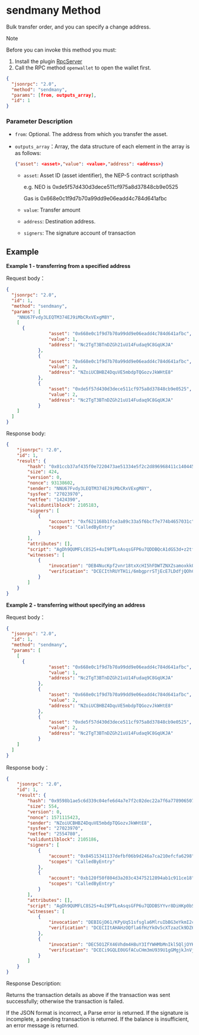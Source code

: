 ﻿# sendmany Method

Bulk transfer order, and you can specify a change address.

> [!Note]
>
> Before you can invoke this method you must:
>
> 1. Install the plugin [RpcServer](https://github.com/neo-project/neo-plugins/releases) 
> 2. Call the RPC method `openwallet` to open the wallet first.

```json
{
  "jsonrpc": "2.0",
  "method": "sendmany",
  "params": [from, outputs_array],
  "id": 1
}
```

### Parameter Description

* `from`: Optional. The address from which you transfer the asset.

* `outputs_array`：Array, the data structure of each element in the array is as follows:

  ```json
  {"asset": <asset>,"value": <value>,"address": <address>}
  ```

  * `asset`: Asset ID (asset identifier),  the NEP-5 contract scripthash
  
    e.g. NEO is 0xde5f57d430d3dece511cf975a8d37848cb9e0525
  
    Gas is 0x668e0c1f9d7b70a99dd9e06eadd4c784d641afbc
  
  * `value`: Transfer amount
  
  * `address`: Destination address.
  
  * `signers`: The signature account of transaction

## Example

**Example 1 - transferring from a specified address**

Request body：

```json
{
  "jsonrpc": "2.0",
  "id": 1,
  "method": "sendmany",
  "params": [
    "NNU67Fvdy3LEQTM374EJ9iMbCRxVExgM8Y",
    [
      {
                "asset": "0x668e0c1f9d7b70a99dd9e06eadd4c784d641afbc",
                "value": 1,
                "address": "Nc2TgT3BTnDZGh21uU14Fudaq9C8GqUKJA"
            },
            {
                "asset": "0x668e0c1f9d7b70a99dd9e06eadd4c784d641afbc",
                "value": 2,
                "address": "NZoiUCBHBZ4DquVE5mbdpTQGozvJkWHtE8"
            },
            {
                "asset": "0xde5f57d430d3dece511cf975a8d37848cb9e0525",
                "value": 2,
                "address": "Nc2TgT3BTnDZGh21uU14Fudaq9C8GqUKJA"
            }
    ]    
  ]
}
```

Response body:

```json
{
    "jsonrpc": "2.0",
    "id": 1,
    "result": {
        "hash": "0x01ccb37af435f0e7220473ae51334e5f2c2d896968411c14044537e22b8e045e",
        "size": 424,
        "version": 0,
        "nonce": 93138602,
        "sender": "NNU67Fvdy3LEQTM374EJ9iMbCRxVExgM8Y",
        "sysfee": "27023970",
        "netfee": "1424390",
        "validuntilblock": 2105183,
        "signers": [
            {
                "account": "0xf621168b1fce3a89c33a5f6bcf7e774b4657031c",
                "scopes": "CalledByEntry"
            }
        ],
        "attributes": [],
        "script": "AgDh9QUMFLC8S2S+4uI9PTLeAsqsGFP6u7QDDBQcA1dGS3d+z2tfOsOJOs4fixYh9hPADAh0cmFuc2ZlcgwUvK9B1oTH1K1u4NmdqXB7nR8MjmZBYn1bUjgCAMLrCwwUmGL6/A4hyqdG0rkGv+99E0FTUYQMFBwDV0ZLd37Pa186w4k6zh+LFiH2E8AMCHRyYW5zZmVyDBS8r0HWhMfUrW7g2Z2pcHudHwyOZkFifVtSOBIMFLC8S2S+4uI9PTLeAsqsGFP6u7QDDBQcA1dGS3d+z2tfOsOJOs4fixYh9hPADAh0cmFuc2ZlcgwUJQWey0h406h1+RxRzt7TMNRXX95BYn1bUjg=",
        "witnesses": [
            {
                "invocation": "DEB4NucKpf2vnr18txXcHI5hFDWTZNXZsamoxkkOfHPlKNfYgZloDb6v4wsdjkrMoohEXBqW2cc6fVxsgOQEYxOV",
                "verification": "DCECIthRUYTH1i/6mbgprrSTjEcE7LDdfjQOhC6d8SGCY0MLQZVEDXg="
            }
        ]
    }
}
```

**Example 2 - transferring without specifying an address**

Request body：

```json
{
  "jsonrpc": "2.0",
  "id": 1,
  "method": "sendmany",
  "params": [
    [
      {
                "asset": "0x668e0c1f9d7b70a99dd9e06eadd4c784d641afbc",
                "value": 1,
                "address": "Nc2TgT3BTnDZGh21uU14Fudaq9C8GqUKJA"
            },
            {
                "asset": "0x668e0c1f9d7b70a99dd9e06eadd4c784d641afbc",
                "value": 2,
                "address": "NZoiUCBHBZ4DquVE5mbdpTQGozvJkWHtE8"
            },
            {
                "asset": "0xde5f57d430d3dece511cf975a8d37848cb9e0525",
                "value": 2,
                "address": "Nc2TgT3BTnDZGh21uU14Fudaq9C8GqUKJA"
            }
    ]    
  ]
}
```

Response body：

```json
{
    "jsonrpc": "2.0",
    "id": 1,
    "result": {
        "hash": "0x9598b1ae5c6d339c04efe6d4a7e7f2c02dec22a7f6a77890650760becbf86ed3",
        "size": 554,
        "version": 0,
        "nonce": 1571115423,
        "sender": "NZoiUCBHBZ4DquVE5mbdpTQGozvJkWHtE8",
        "sysfee": "27023970",
        "netfee": "2554780",
        "validuntilblock": 2105186,
        "signers": [
            {
                "account": "0x84515341137defbf06b9d246a7ca210efcfa6298",
                "scopes": "CalledByEntry"
            },
            {
                "account": "0xb120f50f804d3a203c43475212894ab1c911ce18",
                "scopes": "CalledByEntry"
            }
        ],
        "attributes": [],
        "script": "AgDh9QUMFLC8S2S+4uI9PTLeAsqsGFP6u7QDDBSYYvr8DiHKp0bSuQa/730TQVNRhBPADAh0cmFuc2ZlcgwUvK9B1oTH1K1u4NmdqXB7nR8MjmZBYn1bUjgCAMLrCwwUmGL6/A4hyqdG0rkGv+99E0FTUYQMFJhi+vwOIcqnRtK5Br/vfRNBU1GEE8AMCHRyYW5zZmVyDBS8r0HWhMfUrW7g2Z2pcHudHwyOZkFifVtSOBIMFLC8S2S+4uI9PTLeAsqsGFP6u7QDDBQYzhHJsUqJElJHQzwgOk2AD/UgsRPADAh0cmFuc2ZlcgwUJQWey0h406h1+RxRzt7TMNRXX95BYn1bUjg=",
        "witnesses": [
            {
                "invocation": "DEBIGjD61/KPyUq51sfsgla6MlruIbBG3eYkmI2cWXHrcGYMm6ucO6Va2Dc7v7mzF8XnQvJtrBVjv/caRpqt08OA",
                "verification": "DCECIItAHAHzOQfla6fHzYkOv5cXTzazCk9DZ6xRAlIUXH4LQZVEDXg="
            },
            {
                "invocation": "DEC5O1ZFX46Vhdm4H8uY3IfYWHMbMnIkl5QljOYK8lVIfinYfbvyFuHsELDUM1io1RrbShjwkoFiVG1UKfC0nlqC",
                "verification": "DCECi9GQLE0UGfACuCHm3mU939U1gGMgjkJnVjmL5v+jqsgLQZVEDXg="
            }
        ]
    }
}
```

Response Description:

Returns the transaction details as above if the transaction was sent successfully; otherwise the transaction is failed.

If the JSON format is incorrect, a Parse error is returned. If the signature is incomplete, a pending transaction is returned. If the balance is insufficient, an error message is returned.

